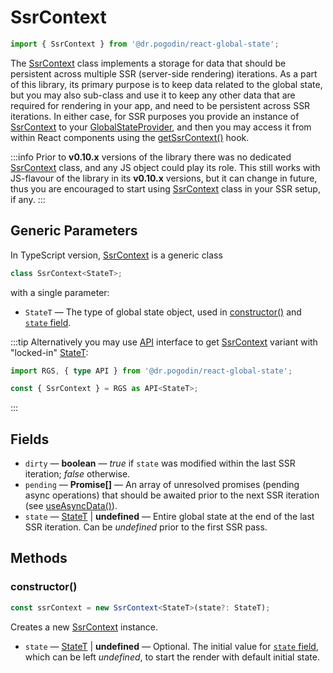 # SsrContext
```ts
import { SsrContext } from '@dr.pogodin/react-global-state';
```

The [SsrContext] class implements a storage for data that should be persistent
across multiple SSR (server-side rendering) iterations. As a part of this library,
its primary purpose is to keep data related to the global state, but you may also
sub-class and use it to keep any other data that are required for rendering in
your app, and need to be persistent across SSR iterations. In either case, for
SSR purposes you provide an instance of [SsrContext] to your [GlobalStateProvider],
and then you may access it from within React components using the [getSsrContext()]
hook.

:::info
Prior to **v0.10.x** versions of the library there was no dedicated [SsrContext]
class, and any JS object could play its role. This still works with JS-flavour
of the library in its **v0.10.x** versions, but it can change in future, thus
you are encouraged to start using [SsrContext] class in your SSR setup, if any.
:::

## Generic Parameters
[StateT]: #state-type

In TypeScript version, [SsrContext] is a generic class
```ts
class SsrContext<StateT>;
```
with a single parameter:

- `StateT` <a id="state-type"></a> &mdash; The type of global state object,
  used in [constructor()] and [`state` field].

:::tip
Alternatively you may use [API] interface to get
[SsrContext] variant with "locked-in" [StateT]:

```ts
import RGS, { type API } from '@dr.pogodin/react-global-state';

const { SsrContext } = RGS as API<StateT>;
```
:::

## Fields
[`state` field]: #state-field

- `dirty` &mdash; **boolean** &mdash; _true_ if `state` was modified within
  the last SSR iteration; _false_ otherwise.
- `pending` &mdash; **Promise[]** &mdash; An array of unresolved promises
  (pending async operations) that should be awaited prior to the next SSR
  iteration (see [useAsyncData()]).
- `state` <a id="state-field" /> &mdash; [StateT] | **undefined** &mdash;
  Entire global state at the end of the last SSR iteration. Can be _undefined_
  prior to the first SSR pass.

## Methods

### constructor()
[constructor()]: #constructor
```ts
const ssrContext = new SsrContext<StateT>(state?: StateT);
```
Creates a new [SsrContext] instance.
- `state` &mdash; [StateT] | **undefined** &mdash; Optional. The initial
  value for [`state` field], which can be left _undefined_, to start the render
  with default initial state.

[API]: /docs/api/types/api
[getSsrContext()]: /docs/api/hooks/getssrcontext
[GlobalStateProvider]: /docs/api/components/globalstateprovider
[SsrContext]: /docs/api/classes/ssrcontext
[useAsyncData()]: /docs/api/hooks/useasyncdata
